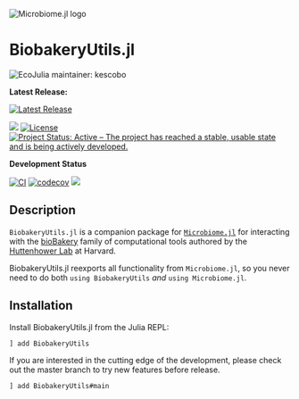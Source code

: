 ![Microbiome.jl logo](https://github.com/EcoJulia/Microbiome.jl/blob/master/logo.png)

# BiobakeryUtils.jl

![EcoJulia maintainer: kescobo](https://img.shields.io/badge/EcoJulia%20Maintainer-kescobo-blue.svg)

**Latest Release:**

[![Latest Release](https://img.shields.io/github/release/EcoJulia/BiobakeryUtils.jl.svg)](https://github.com/EcoJulia/BiobakeryUtils.jl/releases/latest)

[![](https://img.shields.io/badge/docs-stable-blue.svg)](http://docs.ecojulia.org/BiobakeryUtils.jl/stable/)
[![License](https://img.shields.io/badge/license-MIT-green.svg)](https://github.com/EcoJulia/BiobakeryUtils.jl/blob/master/LICENSE)
[![Project Status: Active – The project has reached a stable, usable state and is being actively developed.](https://www.repostatus.org/badges/latest/active.svg)](https://www.repostatus.org/#active)


**Development Status**

[![CI](https://github.com/EcoJulia/BiobakeryUtils.jl/workflows/CI/badge.svg)](https://github.com/EcoJulia/BiobakeryUtils.jl/actions?query=workflow%3ACI)
[![codecov](https://codecov.io/gh/EcoJulia/BiobakeryUtils.jl/branch/main/graph/badge.svg?token=F6TAE5dppU)](https://codecov.io/gh/EcoJulia/BiobakeryUtils.jl)
[![](https://img.shields.io/badge/docs-latest-blue.svg)](http://docs.ecojulia.org/BiobakeryUtils.jl/latest/)

## Description

`BiobakeryUtils.jl` is a companion package for [`Microbiome.jl`](https://github.com/EcoJulia/Microbiome.jl)
for interacting with the [bioBakery](https://github.com/biobakery/biobakery/wiki)
family of computational tools
authored by the [Huttenhower Lab](http://huttenhower.sph.harvard.edu/) at Harvard.

BiobakeryUtils.jl reexports all functionality from `Microbiome.jl`,
so you never need to do both `using BiobakeryUtils` _and_ `using Microbiome.jl`.

## Installation

Install BiobakeryUtils.jl from the Julia REPL:

```
] add BiobakeryUtils
```

If you are interested in the cutting edge of the development, please check out
the master branch to try new features before release.

```
] add BiobakeryUtils#main
```
